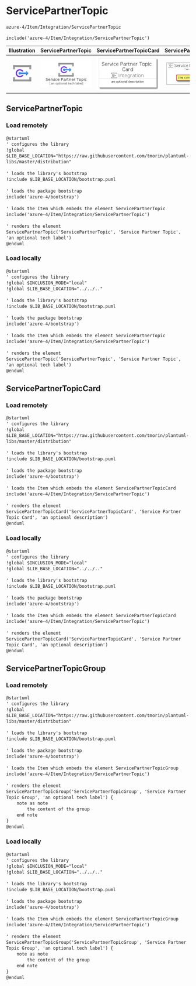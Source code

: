 # ServicePartnerTopic


```text
azure-4/Item/Integration/ServicePartnerTopic
```

```text
include('azure-4/Item/Integration/ServicePartnerTopic')
```



| Illustration | ServicePartnerTopic | ServicePartnerTopicCard | ServicePartnerTopicGroup |
| :---: | :---: | :---: | :---: |
| ![illustration for Illustration](../../../azure-4/Item/Integration/ServicePartnerTopic.png) | ![illustration for ServicePartnerTopic](../../../azure-4/Item/Integration/ServicePartnerTopic.Local.png) | ![illustration for ServicePartnerTopicCard](../../../azure-4/Item/Integration/ServicePartnerTopicCard.Local.png) | ![illustration for ServicePartnerTopicGroup](../../../azure-4/Item/Integration/ServicePartnerTopicGroup.Local.png) |




## ServicePartnerTopic

### Load remotely
```plantuml
@startuml
' configures the library
!global $LIB_BASE_LOCATION="https://raw.githubusercontent.com/tmorin/plantuml-libs/master/distribution"

' loads the library's bootstrap
!include $LIB_BASE_LOCATION/bootstrap.puml

' loads the package bootstrap
include('azure-4/bootstrap')

' loads the Item which embeds the element ServicePartnerTopic
include('azure-4/Item/Integration/ServicePartnerTopic')

' renders the element
ServicePartnerTopic('ServicePartnerTopic', 'Service Partner Topic', 'an optional tech label')
@enduml
```

### Load locally
```plantuml
@startuml
' configures the library
!global $INCLUSION_MODE="local"
!global $LIB_BASE_LOCATION="../../.."

' loads the library's bootstrap
!include $LIB_BASE_LOCATION/bootstrap.puml

' loads the package bootstrap
include('azure-4/bootstrap')

' loads the Item which embeds the element ServicePartnerTopic
include('azure-4/Item/Integration/ServicePartnerTopic')

' renders the element
ServicePartnerTopic('ServicePartnerTopic', 'Service Partner Topic', 'an optional tech label')
@enduml
```

## ServicePartnerTopicCard

### Load remotely
```plantuml
@startuml
' configures the library
!global $LIB_BASE_LOCATION="https://raw.githubusercontent.com/tmorin/plantuml-libs/master/distribution"

' loads the library's bootstrap
!include $LIB_BASE_LOCATION/bootstrap.puml

' loads the package bootstrap
include('azure-4/bootstrap')

' loads the Item which embeds the element ServicePartnerTopicCard
include('azure-4/Item/Integration/ServicePartnerTopic')

' renders the element
ServicePartnerTopicCard('ServicePartnerTopicCard', 'Service Partner Topic Card', 'an optional description')
@enduml
```

### Load locally
```plantuml
@startuml
' configures the library
!global $INCLUSION_MODE="local"
!global $LIB_BASE_LOCATION="../../.."

' loads the library's bootstrap
!include $LIB_BASE_LOCATION/bootstrap.puml

' loads the package bootstrap
include('azure-4/bootstrap')

' loads the Item which embeds the element ServicePartnerTopicCard
include('azure-4/Item/Integration/ServicePartnerTopic')

' renders the element
ServicePartnerTopicCard('ServicePartnerTopicCard', 'Service Partner Topic Card', 'an optional description')
@enduml
```

## ServicePartnerTopicGroup

### Load remotely
```plantuml
@startuml
' configures the library
!global $LIB_BASE_LOCATION="https://raw.githubusercontent.com/tmorin/plantuml-libs/master/distribution"

' loads the library's bootstrap
!include $LIB_BASE_LOCATION/bootstrap.puml

' loads the package bootstrap
include('azure-4/bootstrap')

' loads the Item which embeds the element ServicePartnerTopicGroup
include('azure-4/Item/Integration/ServicePartnerTopic')

' renders the element
ServicePartnerTopicGroup('ServicePartnerTopicGroup', 'Service Partner Topic Group', 'an optional tech label') {
    note as note
        the content of the group
    end note
}
@enduml
```

### Load locally
```plantuml
@startuml
' configures the library
!global $INCLUSION_MODE="local"
!global $LIB_BASE_LOCATION="../../.."

' loads the library's bootstrap
!include $LIB_BASE_LOCATION/bootstrap.puml

' loads the package bootstrap
include('azure-4/bootstrap')

' loads the Item which embeds the element ServicePartnerTopicGroup
include('azure-4/Item/Integration/ServicePartnerTopic')

' renders the element
ServicePartnerTopicGroup('ServicePartnerTopicGroup', 'Service Partner Topic Group', 'an optional tech label') {
    note as note
        the content of the group
    end note
}
@enduml
```

